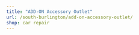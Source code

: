 ```yaml
---
title: "ADD-ON Accessory Outlet"
url: /south-burlington/add-on-accessory-outlet/
shop: car repair
---
```

